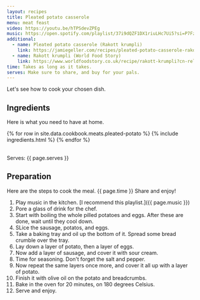 ```yaml
---
layout: recipes
title: Pleated potato casserole
menu: meat feast
video: https://youtu.be/hTPSdevZPEg
music: https://open.spotify.com/playlist/37i9dQZF1DX1riuLHc7Ui5?si=P7Fz8s18QQKamfbkYGBJ_w
additional:
  - name: Pleated potato casserole (Rakott krumpli)
    link: https://jamiegeller.com/recipes/pleated-potato-casserole-rakott-krumpli/
  - name: Rakott krumpli (World Food Story)
    link: https://www.worldfoodstory.co.uk/recipe/rakott-krumpli?cn-reloaded=1
time: Takes as long as it takes.
serves: Make sure to share, and buy for your pals.
---
```


Let's see how to cook your chosen dish.

## Ingredients

Here is what you need to have at home.

<table>
  {% for row  in site.data.cookbook.meats.pleated-potato %}
{% include ingredients.html %}
  {% endfor %}
</table>

Serves: {{ page.serves }}

## Preparation

Here are the steps to cook the meal. {{ page.time }} Share and enjoy!

1. Play music in the kitchen. [I recommend this playlist.]({{ page.music }})
2. Pore a glass of drink for the chef.
3. Start with boiling the whole pilled potatoes and eggs. After these are done, wait until they cool down.
4. SLice the sausage, potatos, and eggs.
5. Take a baking tray and oil up the bottom of it. Spread some bread crumble over the tray.
6. Lay down a layer of potato, then a layer of eggs.
7. Now add a layer of sausage, and cover it with sour cream.
8. Time for seasoning. Don't forget the salt and pepper. 
9. Now repeat the same layers once more, and cover it all up with a layer of potato.
10. Finish it with olive oil on the potato and breadcrumbs.
11. Bake in the oven for 20 minutes, on 180 degrees Celsius.
12. Serve and enjoy.